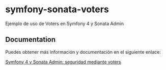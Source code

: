 # symfony-sonata-voters

Ejemplo de uso de Voters en Symfony 4 y Sonata Admin

## Documentation

Puedes obtener más información y documentación en el siguiente enlace:

[Symfony 4 y Sonata Admin: seguridad mediante voters](https://avanzaeninternet.com/symfony-4-sonata-admin-seguridad-voters/)


